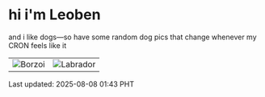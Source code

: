 # hi i'm Leoben

and i like dogs—so have some random dog pics that change whenever my CRON feels like it

|  |  |
|--------|----------|
| ![Borzoi](https://random-dog-vercel.vercel.app/api/random-borzoi?v=1754588593) | ![Labrador](https://random-dog-vercel.vercel.app/api/random-labrador?v=1754588593) |

Last updated: 2025-08-08 01:43 PHT
